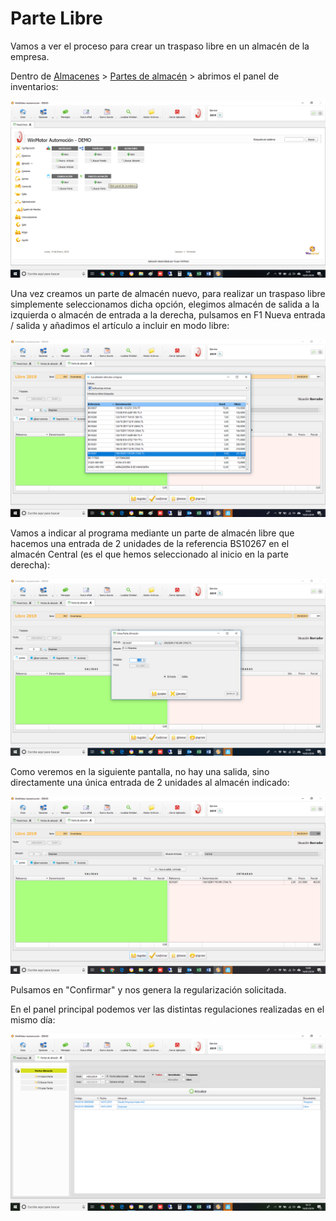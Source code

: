 # Parte Libre

Vamos a ver el proceso para crear un traspaso libre en un almacén de la empresa.

Dentro de [Almacenes](../../manuales/almacenes/) &gt; [Partes de almacén](./) &gt; abrimos el panel de inventarios:

![](../../.gitbook/assets/image%20%287%29.png)

Una vez creamos un parte de almacén nuevo, para realizar un traspaso libre simplemente seleccionamos dicha opción, elegimos almacén de salida a la izquierda o almacén de entrada a la derecha, pulsamos en F1 Nueva entrada / salida y añadimos el artículo a incluir en modo libre:

![](../../.gitbook/assets/image%20%28232%29.png)

Vamos a indicar al programa mediante un parte de almacén libre que hacemos una entrada de 2 unidades de la referencia BS10267 en el almacén Central \(es el que hemos seleccionado al inicio en la parte derecha\):

![](../../.gitbook/assets/image%20%28139%29.png)

Como veremos en la siguiente pantalla, no hay una salida, sino directamente una única entrada de 2 unidades al almacén indicado:

![](../../.gitbook/assets/image%20%28209%29.png)

Pulsamos en "Confirmar" y nos genera la regularización solicitada.

En el panel principal podemos ver las distintas regulaciones realizadas en el mismo día:

![](../../.gitbook/assets/image%20%28208%29.png)

